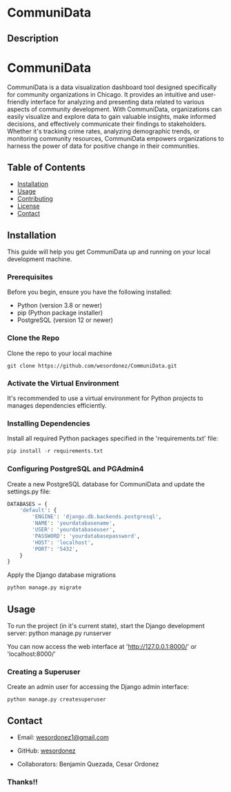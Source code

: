 # CommuniData

## Description

# CommuniData

CommuniData is a data visualization dashboard tool designed specifically for community organizations in Chicago. It provides an intuitive and user-friendly interface for analyzing and presenting data related to various aspects of community development. With CommuniData, organizations can easily visualize and explore data to gain valuable insights, make informed decisions, and effectively communicate their findings to stakeholders. Whether it's tracking crime rates, analyzing demographic trends, or monitoring community resources, CommuniData empowers organizations to harness the power of data for positive change in their communities.

## Table of Contents

- [Installation](#installation)
- [Usage](#usage)
- [Contributing](#contributing)
- [License](#license)
- [Contact](#contact)

## Installation

This guide will help you get CommuniData up and running on your local development machine. 

### Prerequisites

Before you begin, ensure you have the following installed:
- Python (version 3.8 or newer)
- pip (Python package installer) 
- PostgreSQL (version 12 or newer)

### Clone the Repo

Clone the repo to your local machine

```
git clone https://github.com/wesordonez/CommuniData.git 

```

### Activate the Virtual Environment

It's recommended to use a virtual environment for Python projects to manages dependencies efficiently.

### Installing Dependencies

Install all required Python packages specified in the 'requirements.txt' file:

```python
pip install -r requirements.txt
```

### Configuring PostgreSQL and PGAdmin4

Create a new PostgreSQL database for CommuniData and update the settings.py file:

```python
DATABASES = {
    'default': {
        'ENGINE': 'django.db.backends.postgresql',
        'NAME': 'yourdatabasename',
        'USER': 'yourdatabaseuser',
        'PASSWORD': 'yourdatabasepassword',
        'HOST': 'localhost',
        'PORT': '5432',
    }
}
```

Apply the Django database migrations

```python
python manage.py migrate
```

## Usage

To run the project (in it's current state), start the Django development server:
python manage.py runserver

You can now access the web interface at 
'http://127.0.0.1:8000/'
or 
'localhost:8000/'

### Creating a Superuser

Create an admin user for accessing the Django admin interface:

```
python manage.py createsuperuser
```

## Contact

- Email: wesordonez1@gmail.com
- GitHub: [wesordonez](https://github.com/wesordonez)

- Collaborators: Benjamin Quezada, Cesar Ordonez

### Thanks!!
